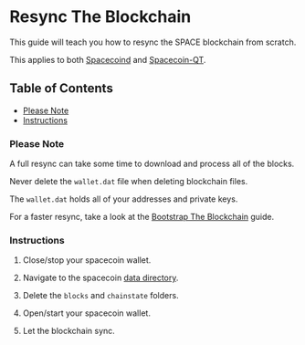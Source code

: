 # Resync The Blockchain

This guide will teach you how to resync the SPACE blockchain from scratch.

This applies to both [Spacecoind](https://github.com/spaceworksco/spacecoin) and [Spacecoin-QT](https://spaceworks.co/spacecoin/wallets#spacecoin-qt).

## Table of Contents

- [Please Note](#Please-Note)
- [Instructions](#Instructions)

### Please Note

A full resync can take some time to download and process all of the blocks.

Never delete the `wallet.dat` file when deleting blockchain files.

The `wallet.dat` holds all of your addresses and private keys.

For a faster resync, take a look at the [Bootstrap The Blockchain](https://github.com/SpaceWorksCo/guides/blob/master/Bootstrap-The-Blockchain.md#bootstrap-the-blockchain) guide.

### Instructions

1. Close/stop your spacecoin wallet.

2. Navigate to the spacecoin [data directory](https://github.com/SpaceWorksCo/guides/blob/master/Find-Data-Directory.md).

3. Delete the `blocks` and `chainstate` folders.

4. Open/start your spacecoin wallet.

4. Let the blockchain sync.
